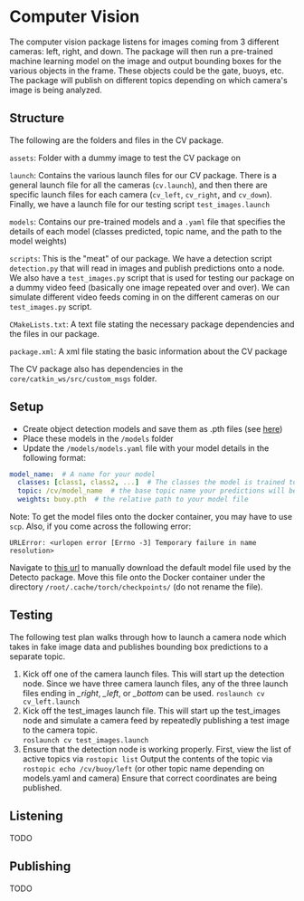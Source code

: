 # Computer Vision

The computer vision package listens for images coming from 3 different cameras: left, right, and down. The package will then run a pre-trained machine learning model on the image and output bounding boxes for the various objects in the frame. These objects could be the gate, buoys, etc. The package will publish on different topics depending on which camera's image is being analyzed.

## Structure

The following are the folders and files in the CV package.

`assets`: Folder with a dummy image to test the CV package on

`launch`: Contains the various launch files for our CV package. There is a general launch file for all the cameras (`cv.launch`), and then there are specific launch files for each camera (`cv_left`, `cv_right`, and `cv_down`). Finally, we have a launch file for our testing script `test_images.launch`

`models`: Contains our pre-trained models and a `.yaml` file that specifies the details of each model (classes predicted, topic name, and the path to the model weights)

`scripts`: This is the "meat" of our package. We have a detection script `detection.py` that will read in images and publish predictions onto a node. We also have a `test_images.py` script that is used for testing our package on a dummy video feed (basically one image repeated over and over). We can simulate different video feeds coming in on the different cameras on our `test_images.py` script.

`CMakeLists.txt`: A text file stating the necessary package dependencies and the files in our package.

`package.xml`: A xml file stating the basic information about the CV package

The CV package also has dependencies in the `core/catkin_ws/src/custom_msgs` folder.


## Setup

* Create object detection models and save them as .pth files (see [here](https://github.com/DukeRobotics/robosub-cv/tree/master/training))
* Place these models in the `/models` folder
* Update the `/models/models.yaml` file with your model details in the following format:

```yaml
model_name:  # A name for your model
  classes: [class1, class2, ...]  # The classes the model is trained to predict
  topic: /cv/model_name  # the base topic name your predictions will be published to
  weights: buoy.pth  # the relative path to your model file
```

Note: To get the model files onto the docker container, you may have to use `scp`. Also, if you come across the following error: 

`URLError: <urlopen error [Errno -3] Temporary failure in name resolution>`

Navigate to [this url](https://download.pytorch.org/models/fasterrcnn_resnet50_fpn_coco-258fb6c6.pth) 
to manually download the default model file used by the Detecto package. Move this file onto the Docker
container under the directory `/root/.cache/torch/checkpoints/` (do not rename the file). 


## Testing

The following test plan walks through how to launch a camera node which takes in fake image data and publishes bounding box predictions to a separate topic.

1. Kick off one of the camera launch files. This will start up the detection node. Since we have three camera launch files, any of the three launch files ending in  *_right*, *_left*, or *_bottom* can be used. 
 `roslaunch cv cv_left.launch`
2. Kick off the test_images launch file. This will start up the test_images node and simulate a camera feed by repeatedly publishing a test image to the camera topic.  
 `roslaunch cv test_images.launch`  
3. Ensure that the detection node is working properly. First, view the list of active topics via
`rostopic list` 
Output the contents of the topic via
`rostopic echo /cv/buoy/left` (or other topic name depending on models.yaml and camera)
Ensure that correct coordinates are being published.


## Listening

TODO

## Publishing

TODO
